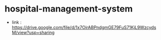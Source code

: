 # hospital-management-system

- link : https://drive.google.com/file/d/1x7OirABPndgmGE79FuS71KjL9WzcydsM/view?usp=sharing
